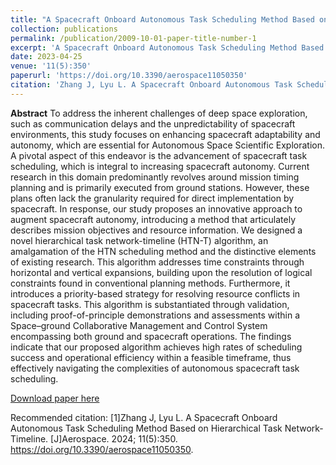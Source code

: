 ```yaml
---
title: "A Spacecraft Onboard Autonomous Task Scheduling Method Based on Hierarchical Task Network-Timeline"
collection: publications
permalink: /publication/2009-10-01-paper-title-number-1
excerpt: 'A Spacecraft Onboard Autonomous Task Scheduling Method Based on Hierarchical Task Network-Timeline'
date: 2023-04-25
venue: '11(5):350'
paperurl: 'https://doi.org/10.3390/aerospace11050350'
citation: 'Zhang J, Lyu L. A Spacecraft Onboard Autonomous Task Scheduling Method Based on Hierarchical Task Network-Timeline. [J]Aerospace. 2024; 11(5):350. https://doi.org/10.3390/aerospace11050350'
---
```

**Abstract**  To address the inherent challenges of deep space exploration, such as communication delays and the unpredictability of spacecraft environments, this study focuses on enhancing spacecraft adaptability and autonomy, which are essential for Autonomous Space Scientific Exploration. A pivotal aspect of this endeavor is the advancement of spacecraft task scheduling, which is integral to increasing spacecraft autonomy. Current research in this domain predominantly revolves around mission timing planning and is primarily executed from ground stations. However, these plans often lack the granularity required for direct implementation by spacecraft. In response, our study proposes an innovative approach to augment spacecraft autonomy, introducing a method that articulately describes mission objectives and resource information. We designed a novel hierarchical task network-timeline (HTN-T) algorithm, an amalgamation of the HTN scheduling method and the distinctive elements of existing research. This algorithm addresses time constraints through horizontal and vertical expansions, building upon the resolution of logical constraints found in conventional planning methods. Furthermore, it introduces a priority-based strategy for resolving resource conflicts in spacecraft tasks. This algorithm is substantiated through validation, including proof-of-principle demonstrations and assessments within a Space–ground Collaborative Management and Control System encompassing both ground and spacecraft operations. The findings indicate that our proposed algorithm achieves high rates of scheduling success and operational efficiency within a feasible timeframe, thus effectively navigating the complexities of autonomous spacecraft task scheduling.

[Download paper here](http://kfzjw008.github.io/files/aerospace-11-00350.pdf)

Recommended citation: [1]Zhang J, Lyu L. A Spacecraft Onboard Autonomous Task Scheduling Method Based on Hierarchical Task Network-Timeline. [J]Aerospace. 2024; 11(5):350. https://doi.org/10.3390/aerospace11050350.